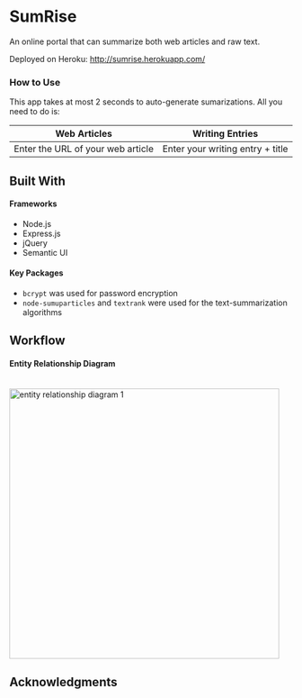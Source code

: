 # SumRise

<p>An online portal that can summarize both web articles and raw text.</p>

Deployed on Heroku: http://sumrise.herokuapp.com/

### How to Use

This app takes at most 2 seconds to auto-generate sumarizations. All you need to do is:

| Web Articles | Writing Entries |
| -------------- | ------------------ |
| Enter the URL of your web article | Enter your writing entry + title|


## Built With

#### Frameworks
* Node.js
* Express.js
* jQuery
* Semantic UI

#### Key Packages
* ```bcrypt``` was used for password encryption
* ```node-sumuparticles``` and ```textrank``` were used for the text-summarization algorithms

## Workflow

#### Entity Relationship Diagram
&emsp;&emsp;&emsp;&emsp;&emsp;&emsp;&emsp;&emsp;&emsp;&emsp;&emsp;&emsp;<img width="480px;" alt="entity relationship diagram 1" src="https://user-images.githubusercontent.com/22549537/38484169-4030b772-3c08-11e8-9c1f-82926efe1152.png">

## Acknowledgments

